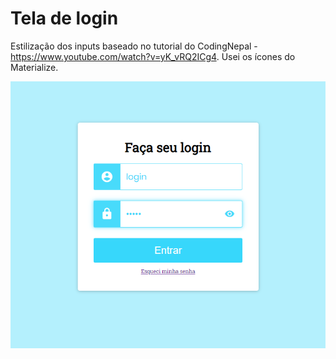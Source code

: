 # Tela de login
Estilização dos inputs baseado no tutorial do CodingNepal - https://www.youtube.com/watch?v=yK_vRQ2ICg4.
Usei os ícones do Materialize. 

![Screenshot](https://github.com/gdlnani89/input-senha-visualiza/blob/master/tela%20login.png)
